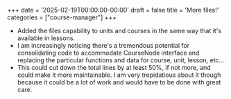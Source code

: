 +++
date = '2025-02-19T00:00:00-00:00'
draft = false
title = 'More files!'
categories = ["course-manager"]
+++

- Added the files capability to units and courses in the same way that it's available in lessons.
- I am increasingly noticing there's a tremendous potential for consolidating code to accommodate CourseNode interface and replacing the particular functions and data for course, unit, lesson, etc...
- This could cut down the total lines by at least 50%, if not more, and could make it more maintainable. I am very trepidatious about it though because it could be a lot of work and would have to be done with great care.
